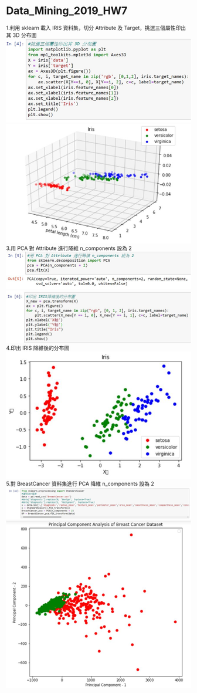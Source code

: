 # Data_Mining_2019_HW7
1.利用 sklearn 載入 IRIS 資料集，切分 Attribute 及 Target，挑選三個屬性印出其 3D 分布圖  
![img](https://github.com/Alan-alan-Lin/Data_Mining_2019_HW7/blob/main/HW_7/PY_1.jpg)  
![img](https://github.com/Alan-alan-Lin/Data_Mining_2019_HW7/blob/main/HW_7/PY_2.jpg)   
3.用 PCA 對 Attribute 進行降維 n_components 設為 2  
![img](https://github.com/Alan-alan-Lin/Data_Mining_2019_HW7/blob/main/HW_7/PY_3.jpg)  
![img](https://github.com/Alan-alan-Lin/Data_Mining_2019_HW7/blob/main/HW_7/PY_4.jpg)  
4.印出 IRIS 降維後的分布圖   
![img](https://github.com/Alan-alan-Lin/Data_Mining_2019_HW7/blob/main/HW_7/PY_5.jpg)  
5.對 BreastCancer 資料集進行 PCA 降維 n_components 設為 2   
![img](https://github.com/Alan-alan-Lin/Data_Mining_2019_HW7/blob/main/HW_7/PY_6.jpg)  
![img](https://github.com/Alan-alan-Lin/Data_Mining_2019_HW7/blob/main/HW_7/PY_7.jpg)  
